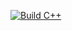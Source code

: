 [![Build C++](https://github.com/jTawadros/helloworld/actions/workflows/actions.yaml/badge.svg)](https://github.com/jTawadros/helloworld/actions/workflows/actions.yaml)
